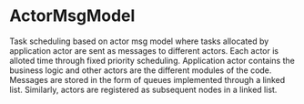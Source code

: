 # ActorMsgModel
Task scheduling based on actor msg model where tasks allocated by application actor are sent as messages to different actors. Each actor is alloted time through fixed priority scheduling. Application actor contains the business logic and other actors are the different modules of the code.  Messages are stored in the form of queues implemented through a linked list. Similarly, actors are registered as subsequent nodes in a linked list.

